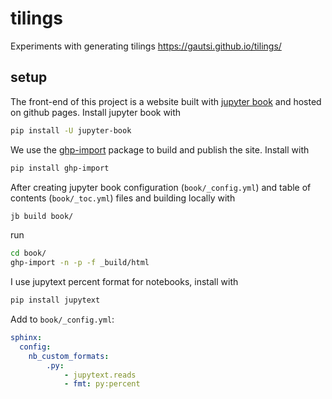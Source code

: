 # tilings
Experiments with generating tilings https://gautsi.github.io/tilings/

## setup
The front-end of this project is a website built with [jupyter book](https://jupyterbook.org/intro.html) and hosted on github pages. Install jupyter book with
```sh
pip install -U jupyter-book
```
We use the [ghp-import](https://github.com/c-w/ghp-import) package to build and publish the site. Install with
```sh
pip install ghp-import
```
After creating jupyter book configuration (`book/_config.yml`) and table of contents (`book/_toc.yml`) files and building locally with
```sh
jb build book/
```
run
```sh
cd book/
ghp-import -n -p -f _build/html
```
I use jupytext percent format for notebooks, install with
```sh
pip install jupytext
```
Add to `book/_config.yml`:
```yml
sphinx:
  config:
    nb_custom_formats:
        .py:
            - jupytext.reads
            - fmt: py:percent
```